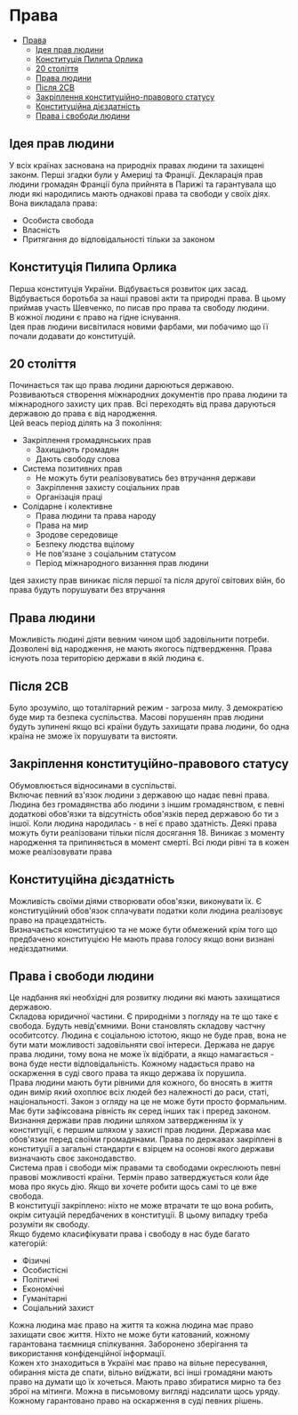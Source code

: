 # Права

- [Права](#права)
  - [Ідея прав людини](#ідея-прав-людини)
  - [Конституція Пилипа Орлика](#конституція-пилипа-орлика)
  - [20 століття](#20-століття)
  - [Права людини](#права-людини)
  - [Після 2СВ](#після-2св)
  - [Закріплення конституційно-правового статусу](#закріплення-конституційно-правового-статусу)
  - [Конституційна дієздатність](#конституційна-дієздатність)
  - [Права і свободи людини](#права-і-свободи-людини)

## Ідея прав людини

У всіх країнах заснована на природніх правах людини та захищені законм. Перші згадки були у Америці та Франції. Декларація прав людини громадян Франції була прийнята в Парижі та гарантувала що люди які народились мають однакові права та свободи у своїх діях.  
Вона викладала права:

- Особиста свобода
- Власність
- Притягання до відповідальності тільки за законом

## Конституція Пилипа Орлика

Перша конституція України. Відбувається розвиток цих засад. Відбувається боротьба за наші правові акти та природні права. В цьому приймав участь Шевченко, по писав про права та свободу людини.  
В кожної людини є право на гідне існування.  
Ідея прав людини висвітилася новими фарбами, ми побачимо що її почали додавати до конституцій.

## 20 століття

Починається так що права людини дарюються державою. Розвиваються створення міжнародних документів про права людини та міжнародного захисту цих прав. Всі переходять від права даруються державою до права є від народження.  
Цей веась період ділять на 3 покоління:

- Закріплення громадянських прав
  - Захищають громадян
  - Дають свободу слова
- Система позитивних прав
  - Не можуть бути реалізовуватись без втручання держави
  - Закріплення захисту соціальних прав
  - Організація праці
- Солідарне і колективне
  - Права людини та права народу
  - Права на мир
  - Зродове середовище
  - Безпеку людства вцілому
  - Не пов'язане з соціальним статусом
  - Період міжнародного визанння прав людини

Ідея захисту прав виникає після першої та після другої світових війн, бо права будуть порушувати без втручання

## Права людини

Можливість людині діяти вевним чином щоб задовільнити потреби. Дозволені від народження, не мають якогось підтвердження. Права існують поза територією держави в якій людина є.  

## Після 2СВ

Було зрозуміло, що тоталітарний режим - загроза милу. З демократією буде мир та безпека суспільства. Масові порушенян прав людини будуть зупинені якщо всі країни будуть захищати права людини, бо одна країна не зможе їх порушувати та вистояти.  

## Закріплення конституційно-правового статусу

Обумовлюється відносинами в суспільстві.  
Включає певний вз'язок людини з державою що надає певні права.  
Людина без громадянства або людини з іншим громадянством, є певні додаткові обов'язки та відсутність обов'язків перед державою бо ти з іншої.
Коли людина народилась - в неї є право здатність. Деякі права можуть бути реалізовани тільки після досягання 18.
Виникає з моменту народження та припиняється в момент смерті. Всі люди рівні та в кожен може реалізовувати права

## Конституційна дієздатність

Можливість своїми діями створювати обов'язки, виконувати їх. Є конституційний обов'язок сплачувати податки коли людина реалізовує право на працездатність.  
Визначається конституцією та не може бути обмежений крім того що предбачено конституцією
Не мають права голосу якщо вони визнані недієздатними.

## Права і свободи людини

Це надбання які необхідні для розвитку людини які мають захищатися державою.  
Складова юридичної частини. Є природніми з погляду на те що таке є свобода. Будуть невід'ємними. Вони становлять складову частчну особитсотсу. Людина є соціальною істотою, якщо не буде прав, вона не бути мати можливості задовільняти свої інтереси. Держава не дарує права людини, тому вона не може їх відібрати, а якщо намагається - вона буде нести відповідальність. Кожному надається право на оскарження в суді свого права та якщо держава їх порушила.  
Права людини мають бути рівними для кожного, бо вносять в життя один вимір який охоплює всіх людей без належності до раси, статі, національності. Закон з огляду на це не може бути просто формальним. Має бути зафіксована рівність як серед інших так і преред законом. Визнання держави прав людини шляхом затвердженням їх у конституції, є першим шляхом у захисті прав людини. Держава має обов'язки перед своїми громадянами. Права по державах закріплені в конституції а загальні стандарти є взірцем на осонові якого держави визначають своє законодавство.  
Система прав і свободи між правами та свободами окреслюють певні правові можливості країни. Термін право затверджується коли йде мова про якусь дію. Якщо ви хочете робити щось самі то це вже свобода.  
В конституції закріплено: ніхто не може втрачати те що вона робить, окрім ситуацій передбачених в конституції. В цьому випадку треба розуміти як свободу.  
Якщо будемо класифікувати права і свободу в нас буде багато категорій:

- Фізичні
- Особистісні
- Політичні
- Економічні
- Гуманітарні
- Соціальний захист
  
Кожна людина має право на життя та кожна людина має право захищати своє життя. Ніхто не може бути катований, кожному гарантована таємниця спілкування. Заборонено зберігання та використання конфіденційної інформації.  
Кожен хто знаходиться в Україні має право на вільне пересування, обирання міста де спати, вільно виїджати, всі інші громадяни мають право на думати що їх хочеться. Мають право збиратися мирно та без зброї на мітинги. Можна в письмовому вигляді надсилати щось уряду.  
Кожному гарантовано право на оскарження в суді певних рішень.
